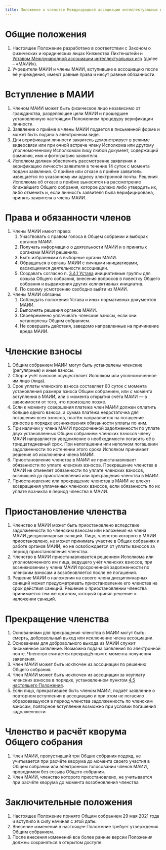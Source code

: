 ```yaml
---
title: Положение о членстве Международной ассоциации интеллектуальных игр
---
```


# Общие положения

1. Настоящее Положение разработано в соответствии с Законом о физических и юридических лицах Княжества Лихтенштейн и [Уставом Международной ассоциации интеллектуальных игр](statute.ru.md) (далее – «МАИИ»).
2. Учредители МАИИ и члены МАИИ, вступившие в ассоциацию после её учреждения, имеют равные права и несут равные обязанности.

# Вступление в МАИИ

1. Членом МАИИ может быть физическое лицо независимо от гражданства, разделяющее цели МАИИ и прошедшее установленную настоящим Положением процедуру верификации личности.
2. Заявление о приёме в члены МАИИ подается в письменной форме и может быть подано в электронном виде.
3. Для верификации личности заявитель демонстрирует в режиме видеосвязи или при очной встрече члену Исполкома или другому уполномоченному Исполкомом лицу любой документ, содержащий фамилию, имя и фотографию заявителя.
4. Исполком должен обеспечить рассмотрение заявления и верификацию личности заявителя в течение 14 суток с момента подачи заявления. О приёме или отказе в приёме заявитель извещается по указанному им адресу электронной почты. Решения Исполкома об отказе в приёме выносятся на рассмотрение ближайшего Общего собрания, которое должно либо утвердить их, либо отменить и, если личность заявителя была верифицирована,  принять заявителя в члены МАИИ.

# Права и обязанности членов

1. Члены МАИИ имеют право:
    1. Участвовать с правом голоса в Общем собрании и выборах органов МАИИ.
    2. Получать информацию о деятельности МАИИ и о принятых органами МАИИ решениях.
    3. Быть избранными в выборные органы МАИИ.
    4. Обращаться в органы МАИИ с личными инициативами, касающимися деятельности ассоциации.
    5. Создавать согласно п. [3.4.1 Устава](statute.ru.md#ref3_4_1) инициативные группы для созыва Общего собрания, внесения вопросов в повестку Общего собрания и выдвижения других коллективных инициатив.
    6. По своему усмотрению свободно выйти из МАИИ.
2. Члены МАИИ обязаны:
    1. Соблюдать положения Устава и иных нормативных документов МАИИ.
    2. Выполнять решения органов МАИИ.
    3. Своевременно уплачивать членские взносы, если они установлены Общим собранием.
    4. Не совершать действия, заведомо направленные на причинение вреда МАИИ.

# Членские взносы

1. Общим собранием МАИИ могут быть установлены членские (регулярные) и иные взносы.
2. Сбор и учёт взносов осуществляет Исполком или уполномоченное им лицо (лица).
3. Срок уплаты членского взноса составляет 60 суток с момента установления размера взноса Общим собранием, или с момента вступления в МАИИ, или с момента открытия счёта МАИИ — в зависимости от того, что произошло позже.
4. Если к моменту совершения платежа член МАИИ должен оплатить больше одного взноса, а сумма платежа недостаточна для погашения всех взносов, платёж направляется на погашение взносов в порядке возникновения обязанности уплаты по ним.
5. <a name="ref4_5"></a>При наличии у члена МАИИ просроченной задолженности по уплате двух установленных Общим собранием членских взносов члену МАИИ направляется уведомление о необходимости погасить её в тридцатидневный срок. При непогашении или неполном погашении задолженности по истечении этого срока Исполком принимает решение об исключении члена МАИИ.
6. Приостановление членства в МАИИ не приостанавливает обязанности по уплате членских взносов. Прекращение членства в МАИИ не отменяет обязанности по уплате членских взносов, возникшей до приостановления или прекращения членства в МАИИ.
7. Приостановление или прекращение членства в МАИИ не влекут возвращения уплаченных членских взносов, если обязанность по их уплате возникла в период членства в МАИИ.

# Приостановление членства

1. Членство в МАИИ может быть приостановлено вследствие задолженности по членским взносам или наложения на члена МАИИ дисциплинарных санкций. Лицо, членство которого в МАИИ приостановлено, не может принимать участие в Общих собраниях и работе органов МАИИ, но не освобождается от уплаты взносов за период приостановления членства.
2. Членство в МАИИ приостанавливается решением Исполкома или уполномоченного им лица, ведущего учёт членских взносов, при возникновении у члена МАИИ просроченной задолженности по членским взносам и возобновляется после её погашения.
3. Решение МАИИ о наложении на своего члена дисциплинарных санкций может предусматривать приостановление его членства на срок действия санкций. Решение о приостановлении членства принимается тем же органом, который принял решение о наложении санкций.

# Прекращение членства 

1. Основаниями для прекращения членства в МАИИ могут быть: смерть, добровольный выход или исключение члена ассоциации.
2. Основанием для добровольного выхода из МАИИ служит письменное заявление. Возможна подача заявления по электронной почте. Членство считается прекращённым с момента получения заявления.
3. Член МАИИ может быть исключен из ассоциации по решению Общего собрания.
4. Член МАИИ может быть исключен из ассоциации за неуплату членских взносов в порядке, установленном пунктом [4.5 настоящего Положения](#ref4_5).
5. Если лицо, прекратившее быть членом МАИИ, подаёт заявление о повторном вступлении в ассоциацию и при этом не погасило образовавшуюся в период членства задолженность по членским взносам, повторное вступление возможно при условии погашения задолженности.

# Членство и расчёт кворума Общего собрания

1. Член МАИИ, пропустивший три Общих собрания подряд, не учитывается при расчёте кворума до момента своего участия в Общем собрании или электронном голосовании членов МАИИ, проводимом без созыва Общего собрания.
2. Член МАИИ, членство которого приостановлено, не учитывается при расчёте кворума до момента возобновления членства

# Заключительные положения

1. Настоящее Положение принято Общим собранием 29 мая 2021 года и вступило в силу начиная с этой даты.
2. Внесение изменений в настоящее Положение требует утверждения Общим собранием.
3. После внесения изменений все более ранние версии Положения должны сохраняться в открытом доступе.
